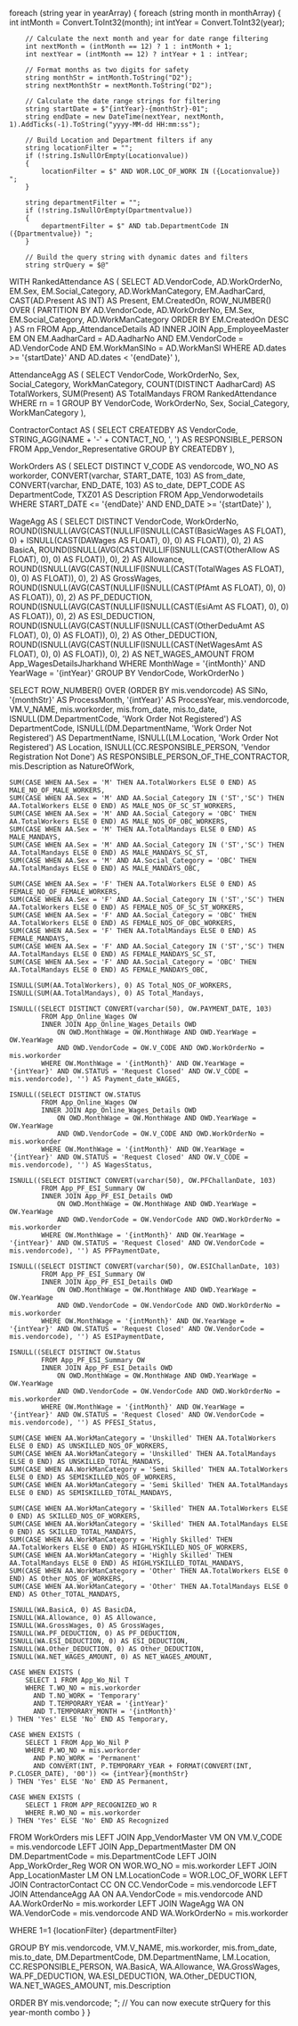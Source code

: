 foreach (string year in yearArray)
{
    foreach (string month in monthArray)
    {
        int intMonth = Convert.ToInt32(month);
        int intYear = Convert.ToInt32(year);

        // Calculate the next month and year for date range filtering
        int nextMonth = (intMonth == 12) ? 1 : intMonth + 1;
        int nextYear = (intMonth == 12) ? intYear + 1 : intYear;

        // Format months as two digits for safety
        string monthStr = intMonth.ToString("D2");
        string nextMonthStr = nextMonth.ToString("D2");

        // Calculate the date range strings for filtering
        string startDate = $"{intYear}-{monthStr}-01";
        string endDate = new DateTime(nextYear, nextMonth, 1).AddTicks(-1).ToString("yyyy-MM-dd HH:mm:ss");

        // Build Location and Department filters if any
        string locationFilter = "";
        if (!string.IsNullOrEmpty(Locationvalue))
        {
            locationFilter = $" AND WOR.LOC_OF_WORK IN ({Locationvalue}) ";
        }

        string departmentFilter = "";
        if (!string.IsNullOrEmpty(Dpartmentvalue))
        {
            departmentFilter = $" AND tab.DepartmentCode IN ({Dpartmentvalue}) ";
        }

        // Build the query string with dynamic dates and filters
        string strQuery = $@"
WITH RankedAttendance AS (
    SELECT
        AD.VendorCode,
        AD.WorkOrderNo,
        EM.Sex,
        EM.Social_Category,
        AD.WorkManCategory,
        EM.AadharCard,
        CAST(AD.Present AS INT) AS Present,
        EM.CreatedOn,
        ROW_NUMBER() OVER (
            PARTITION BY AD.VendorCode, AD.WorkOrderNo, EM.Sex, EM.Social_Category, AD.WorkManCategory
            ORDER BY EM.CreatedOn DESC
        ) AS rn
    FROM App_AttendanceDetails AD
    INNER JOIN App_EmployeeMaster EM
        ON EM.AadharCard = AD.AadharNo
        AND EM.VendorCode = AD.VendorCode
        AND EM.WorkManSlNo = AD.WorkManSl
    WHERE AD.dates >= '{startDate}' AND AD.dates < '{endDate}'
),

AttendanceAgg AS (
    SELECT
        VendorCode,
        WorkOrderNo,
        Sex,
        Social_Category,
        WorkManCategory,
        COUNT(DISTINCT AadharCard) AS TotalWorkers,
        SUM(Present) AS TotalMandays
    FROM RankedAttendance
    WHERE rn = 1
    GROUP BY VendorCode, WorkOrderNo, Sex, Social_Category, WorkManCategory
),

ContractorContact AS (
    SELECT
        CREATEDBY AS VendorCode,
        STRING_AGG(NAME + '-' + CONTACT_NO, ', ') AS RESPONSIBLE_PERSON
    FROM App_Vendor_Representative
    GROUP BY CREATEDBY
),

WorkOrders AS (
    SELECT DISTINCT
        V_CODE AS vendorcode,
        WO_NO AS workorder,
        CONVERT(varchar, START_DATE, 103) AS from_date,
        CONVERT(varchar, END_DATE, 103) AS to_date,
        DEPT_CODE AS DepartmentCode,
        TXZ01 AS Description
    FROM App_Vendorwodetails
    WHERE START_DATE <= '{endDate}' AND END_DATE >= '{startDate}'
),

WageAgg AS (
    SELECT DISTINCT
        VendorCode,
        WorkOrderNo,
        ROUND(ISNULL(AVG(CAST(NULLIF(ISNULL(CAST(BasicWages AS FLOAT), 0) + ISNULL(CAST(DAWages AS FLOAT), 0), 0) AS FLOAT)), 0), 2) AS BasicA,
        ROUND(ISNULL(AVG(CAST(NULLIF(ISNULL(CAST(OtherAllow AS FLOAT), 0), 0) AS FLOAT)), 0), 2) AS Allowance,
        ROUND(ISNULL(AVG(CAST(NULLIF(ISNULL(CAST(TotalWages AS FLOAT), 0), 0) AS FLOAT)), 0), 2) AS GrossWages,
        ROUND(ISNULL(AVG(CAST(NULLIF(ISNULL(CAST(PfAmt AS FLOAT), 0), 0) AS FLOAT)), 0), 2) AS PF_DEDUCTION,
        ROUND(ISNULL(AVG(CAST(NULLIF(ISNULL(CAST(EsiAmt AS FLOAT), 0), 0) AS FLOAT)), 0), 2) AS ESI_DEDUCTION,
        ROUND(ISNULL(AVG(CAST(NULLIF(ISNULL(CAST(OtherDeduAmt AS FLOAT), 0), 0) AS FLOAT)), 0), 2) AS Other_DEDUCTION,
        ROUND(ISNULL(AVG(CAST(NULLIF(ISNULL(CAST(NetWagesAmt AS FLOAT), 0), 0) AS FLOAT)), 0), 2) AS NET_WAGES_AMOUNT
    FROM App_WagesDetailsJharkhand
    WHERE MonthWage = '{intMonth}' AND YearWage = '{intYear}'
    GROUP BY VendorCode, WorkOrderNo
)

SELECT
    ROW_NUMBER() OVER (ORDER BY mis.vendorcode) AS SlNo,
    '{monthStr}' AS ProcessMonth,
    '{intYear}' AS ProcessYear,
    mis.vendorcode,
    VM.V_NAME,
    mis.workorder,
    mis.from_date,
    mis.to_date,
    ISNULL(DM.DepartmentCode, 'Work Order Not Registered') AS DepartmentCode,
    ISNULL(DM.DepartmentName, 'Work Order Not Registered') AS DepartmentName,
    ISNULL(LM.Location, 'Work Order Not Registered') AS Location,
    ISNULL(CC.RESPONSIBLE_PERSON, 'Vendor Registration Not Done') AS RESPONSIBLE_PERSON_OF_THE_CONTRACTOR,
    mis.Description as NatureOfWork,

    SUM(CASE WHEN AA.Sex = 'M' THEN AA.TotalWorkers ELSE 0 END) AS MALE_NO_OF_MALE_WORKERS,
    SUM(CASE WHEN AA.Sex = 'M' AND AA.Social_Category IN ('ST','SC') THEN AA.TotalWorkers ELSE 0 END) AS MALE_NOS_OF_SC_ST_WORKERS,
    SUM(CASE WHEN AA.Sex = 'M' AND AA.Social_Category = 'OBC' THEN AA.TotalWorkers ELSE 0 END) AS MALE_NOS_OF_OBC_WORKERS,
    SUM(CASE WHEN AA.Sex = 'M' THEN AA.TotalMandays ELSE 0 END) AS MALE_MANDAYS,
    SUM(CASE WHEN AA.Sex = 'M' AND AA.Social_Category IN ('ST','SC') THEN AA.TotalMandays ELSE 0 END) AS MALE_MANDAYS_SC_ST,
    SUM(CASE WHEN AA.Sex = 'M' AND AA.Social_Category = 'OBC' THEN AA.TotalMandays ELSE 0 END) AS MALE_MANDAYS_OBC,

    SUM(CASE WHEN AA.Sex = 'F' THEN AA.TotalWorkers ELSE 0 END) AS FEMALE_NO_OF_FEMALE_WORKERS,
    SUM(CASE WHEN AA.Sex = 'F' AND AA.Social_Category IN ('ST','SC') THEN AA.TotalWorkers ELSE 0 END) AS FEMALE_NOS_OF_SC_ST_WORKERS,
    SUM(CASE WHEN AA.Sex = 'F' AND AA.Social_Category = 'OBC' THEN AA.TotalWorkers ELSE 0 END) AS FEMALE_NOS_OF_OBC_WORKERS,
    SUM(CASE WHEN AA.Sex = 'F' THEN AA.TotalMandays ELSE 0 END) AS FEMALE_MANDAYS,
    SUM(CASE WHEN AA.Sex = 'F' AND AA.Social_Category IN ('ST','SC') THEN AA.TotalMandays ELSE 0 END) AS FEMALE_MANDAYS_SC_ST,
    SUM(CASE WHEN AA.Sex = 'F' AND AA.Social_Category = 'OBC' THEN AA.TotalMandays ELSE 0 END) AS FEMALE_MANDAYS_OBC,

    ISNULL(SUM(AA.TotalWorkers), 0) AS Total_NOS_OF_WORKERS,
    ISNULL(SUM(AA.TotalMandays), 0) AS Total_Mandays,

    ISNULL((SELECT DISTINCT CONVERT(varchar(50), OW.PAYMENT_DATE, 103)
            FROM App_Online_Wages OW
            INNER JOIN App_Online_Wages_Details OWD
                ON OWD.MonthWage = OW.MonthWage AND OWD.YearWage = OW.YearWage
                AND OWD.VendorCode = OW.V_CODE AND OWD.WorkOrderNo = mis.workorder
            WHERE OW.MonthWage = '{intMonth}' AND OW.YearWage = '{intYear}' AND OW.STATUS = 'Request Closed' AND OW.V_CODE = mis.vendorcode), '') AS Payment_date_WAGES,

    ISNULL((SELECT DISTINCT OW.STATUS
            FROM App_Online_Wages OW
            INNER JOIN App_Online_Wages_Details OWD
                ON OWD.MonthWage = OW.MonthWage AND OWD.YearWage = OW.YearWage
                AND OWD.VendorCode = OW.V_CODE AND OWD.WorkOrderNo = mis.workorder
            WHERE OW.MonthWage = '{intMonth}' AND OW.YearWage = '{intYear}' AND OW.STATUS = 'Request Closed' AND OW.V_CODE = mis.vendorcode), '') AS WagesStatus,

    ISNULL((SELECT DISTINCT CONVERT(varchar(50), OW.PFChallanDate, 103)
            FROM App_PF_ESI_Summary OW
            INNER JOIN App_PF_ESI_Details OWD
                ON OWD.MonthWage = OW.MonthWage AND OWD.YearWage = OW.YearWage
                AND OWD.VendorCode = OW.VendorCode AND OWD.WorkOrderNo = mis.workorder
            WHERE OW.MonthWage = '{intMonth}' AND OW.YearWage = '{intYear}' AND OW.STATUS = 'Request Closed' AND OW.VendorCode = mis.vendorcode), '') AS PFPaymentDate,

    ISNULL((SELECT DISTINCT CONVERT(varchar(50), OW.ESIChallanDate, 103)
            FROM App_PF_ESI_Summary OW
            INNER JOIN App_PF_ESI_Details OWD
                ON OWD.MonthWage = OW.MonthWage AND OWD.YearWage = OW.YearWage
                AND OWD.VendorCode = OW.VendorCode AND OWD.WorkOrderNo = mis.workorder
            WHERE OW.MonthWage = '{intMonth}' AND OW.YearWage = '{intYear}' AND OW.STATUS = 'Request Closed' AND OW.VendorCode = mis.vendorcode), '') AS ESIPaymentDate,

    ISNULL((SELECT DISTINCT OW.Status
            FROM App_PF_ESI_Summary OW
            INNER JOIN App_PF_ESI_Details OWD
                ON OWD.MonthWage = OW.MonthWage AND OWD.YearWage = OW.YearWage
                AND OWD.VendorCode = OW.VendorCode AND OWD.WorkOrderNo = mis.workorder
            WHERE OW.MonthWage = '{intMonth}' AND OW.YearWage = '{intYear}' AND OW.STATUS = 'Request Closed' AND OW.VendorCode = mis.vendorcode), '') AS PFESI_Status,

    SUM(CASE WHEN AA.WorkManCategory = 'Unskilled' THEN AA.TotalWorkers ELSE 0 END) AS UNSKILLED_NOS_OF_WORKERS,
    SUM(CASE WHEN AA.WorkManCategory = 'Unskilled' THEN AA.TotalMandays ELSE 0 END) AS UNSKILLED_TOTAL_MANDAYS,
    SUM(CASE WHEN AA.WorkManCategory = 'Semi Skilled' THEN AA.TotalWorkers ELSE 0 END) AS SEMISKILLED_NOS_OF_WORKERS,
    SUM(CASE WHEN AA.WorkManCategory = 'Semi Skilled' THEN AA.TotalMandays ELSE 0 END) AS SEMISKILLED_TOTAL_MANDAYS,

    SUM(CASE WHEN AA.WorkManCategory = 'Skilled' THEN AA.TotalWorkers ELSE 0 END) AS SKILLED_NOS_OF_WORKERS,
    SUM(CASE WHEN AA.WorkManCategory = 'Skilled' THEN AA.TotalMandays ELSE 0 END) AS SKILLED_TOTAL_MANDAYS,
    SUM(CASE WHEN AA.WorkManCategory = 'Highly Skilled' THEN AA.TotalWorkers ELSE 0 END) AS HIGHLYSKILLED_NOS_OF_WORKERS,
    SUM(CASE WHEN AA.WorkManCategory = 'Highly Skilled' THEN AA.TotalMandays ELSE 0 END) AS HIGHLYSKILLED_TOTAL_MANDAYS,
    SUM(CASE WHEN AA.WorkManCategory = 'Other' THEN AA.TotalWorkers ELSE 0 END) AS Other_NOS_OF_WORKERS,
    SUM(CASE WHEN AA.WorkManCategory = 'Other' THEN AA.TotalMandays ELSE 0 END) AS Other_TOTAL_MANDAYS,

    ISNULL(WA.BasicA, 0) AS BasicDA,
    ISNULL(WA.Allowance, 0) AS Allowance,
    ISNULL(WA.GrossWages, 0) AS GrossWages,
    ISNULL(WA.PF_DEDUCTION, 0) AS PF_DEDUCTION,
    ISNULL(WA.ESI_DEDUCTION, 0) AS ESI_DEDUCTION,
    ISNULL(WA.Other_DEDUCTION, 0) AS Other_DEDUCTION,
    ISNULL(WA.NET_WAGES_AMOUNT, 0) AS NET_WAGES_AMOUNT,

    CASE WHEN EXISTS (
        SELECT 1 FROM App_Wo_Nil T
        WHERE T.WO_NO = mis.workorder
          AND T.NO_WORK = 'Temporary'
          AND T.TEMPORARY_YEAR = '{intYear}'
          AND T.TEMPORARY_MONTH = '{intMonth}'
    ) THEN 'Yes' ELSE 'No' END AS Temporary,

    CASE WHEN EXISTS (
        SELECT 1 FROM App_Wo_Nil P
        WHERE P.WO_NO = mis.workorder
          AND P.NO_WORK = 'Permanent'
          AND CONVERT(INT, P.TEMPORARY_YEAR + FORMAT(CONVERT(INT, P.CLOSER_DATE), '00')) <= {intYear}{monthStr}
    ) THEN 'Yes' ELSE 'No' END AS Permanent,

    CASE WHEN EXISTS (
        SELECT 1 FROM APP_RECOGNIZED_WO R
        WHERE R.WO_NO = mis.workorder
    ) THEN 'Yes' ELSE 'No' END AS Recognized

FROM WorkOrders mis
LEFT JOIN App_VendorMaster VM ON VM.V_CODE = mis.vendorcode
LEFT JOIN App_DepartmentMaster DM ON DM.DepartmentCode = mis.DepartmentCode
LEFT JOIN App_WorkOrder_Reg WOR ON WOR.WO_NO = mis.workorder
LEFT JOIN App_LocationMaster LM ON LM.LocationCode = WOR.LOC_OF_WORK
LEFT JOIN ContractorContact CC ON CC.VendorCode = mis.vendorcode
LEFT JOIN AttendanceAgg AA ON AA.VendorCode = mis.vendorcode AND AA.WorkOrderNo = mis.workorder
LEFT JOIN WageAgg WA ON WA.VendorCode = mis.vendorcode AND WA.WorkOrderNo = mis.workorder

WHERE 1=1
{locationFilter}
{departmentFilter}

GROUP BY
    mis.vendorcode, VM.V_NAME, mis.workorder, mis.from_date, mis.to_date,
    DM.DepartmentCode, DM.DepartmentName, LM.Location,
    CC.RESPONSIBLE_PERSON, WA.BasicA, WA.Allowance, WA.GrossWages,
    WA.PF_DEDUCTION, WA.ESI_DEDUCTION, WA.Other_DEDUCTION, WA.NET_WAGES_AMOUNT,
    mis.Description

ORDER BY mis.vendorcode;
";
        // You can now execute strQuery for this year-month combo
    }
}
